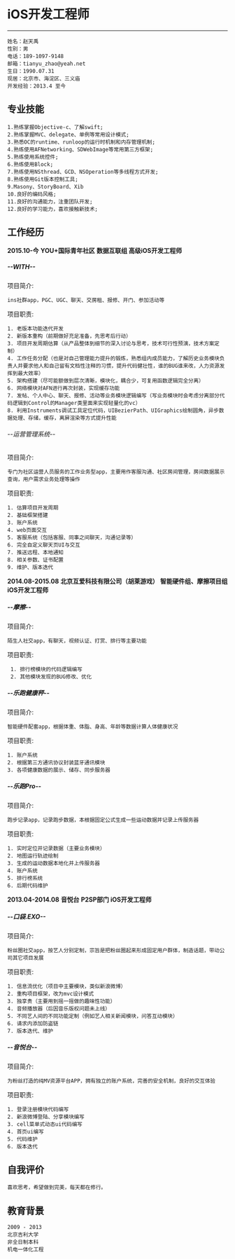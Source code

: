 # iOS开发工程师

-----

    姓名：赵天禹
    性别：男
    电话：189-1097-9148
    邮箱：tianyu_zhao@yeah.net
    生日：1990.07.31
    现居：北京市、海淀区、三义庙
    开发经验：2013.4 至今


专业技能
-----
    1.熟练掌握Objective-c、了解swift;
    2.熟练掌握MVC、delegate、单例等常用设计模式;
    3.熟悉OC的runtime、runloop的运行时机制和内存管理机制;
    4.熟练使用AFNetworking、SDWebImage等常用第三方框架;
    5.熟练使用系统控件;
    6.熟练使用Block;
    7.熟练使用NSthread、GCD、NSOperation等多线程方式开发;
    8.熟练使用Git版本控制工具;
    9.Masony、StoryBoard、Xib
    10.良好的编码风格;
    11.良好的沟通能力，注重团队开发;
    12.良好的学习能力，喜欢接触新技术;


工作经历
-----
**2015.10-今**
**YOU+国际青年社区**
**数据互联组 高级iOS开发工程师**

#####   --WITH--
项目简介:

    ins社群app，PGC、UGC、聊天、交房租、报修、开门、参加活动等

项目职责:

    1. 老版本功能迭代开发
    2. 新版本重构（前期做好充足准备，先思考后行动）
    3. 项目开发周期估算（从产品整体到细节的深入讨论与思考，技术可行性预演，技术方案定制）
    4. 工作任务分配（也是对自己管理能力提升的锻炼，熟悉组内成员能力，了解历史业务模块负责人并要求他人和自己留有文档性注释的习惯，提升代码健壮性，谁的BUG谁来改，人力资源发挥到最大效率）
    5. 架构搭建（尽可能额做到层次清晰，模块化，耦合少，可复用函数逻辑完全分离）
    6. 网络模块对AFN进行再次封装，实现缓存功能
    7. 发帖、个人中心、聊天、报修、活动等业务模块逻辑编写（写业务模块时会考虑分离部分代码逻辑到Control的Manager类里面来实现轻量化的vc）
    8. 利用Instruments调试工具定位代码，UIBezierPath、UIGraphics绘制圆角，异步数据处理、存储，缓存，离屏渲染等方式提升性能

######  --运营管理系统--
项目简介:

    专门为社区运营人员服务的工作业务型app，主要用作客服沟通、社区房间管理，房间数据展示查询，用户需求业务处理等操作

项目职责:

    1. 估算项目开发周期
    2. 基础框架搭建
    3. 账户系统
    4. web页面交互
    5. 客服系统（包括客服、同事之间聊天，沟通记录等）
    6. 完全自定义聊天页UI与交互
    7. 推送远程、本地通知
    8. 相关参数、证书配置
    9. 维护、版本迭代
    

**2014.08-2015.08**
**北京互爱科技有限公司（胡莱游戏）**
**智能硬件组、摩擦项目组 iOS开发工程师**
#####   --摩擦--
项目简介:
  
    陌生人社交app，有聊天，视频认证、打赏、排行等主要功能

项目职责:
  
     1. 排行榜模块的代码逻辑编写
     2. 其他模块发现的BUG修改、优化


#####   --乐跑健康秤--
项目简介:

    智能硬件配套app，根据体重、体脂、身高、年龄等数据计算人体健康状况

项目职责:

    1. 账户系统
    2. 根据第三方通讯协议封装蓝牙通讯模块
    3. 各项健康数据的展示、储存、同步服务器

    
#####   --乐跑Pro--

项目简介:

    跑步记录app，记录跑步数据，本根据固定公式生成一些运动数据并记录上传服务器

项目职责:

    1. 实时定位并记录数据（主要业务模块）
    2. 地图运行轨迹绘制
    3. 生成的运动数据本地化并上传服务器
    4. 账户系统
    5. 排行榜系统
    6. 后期代码维护

    
**2013.04-2014.08**
**音悦台**
**P2SP部门 iOS开发工程师**
#####   --口袋.EXO--

项目简介:

    粉丝圈社交app，按艺人分别定制，宗旨是把粉丝圈起来形成固定用户群体，制造话题，带动公司其它项目发展

项目职责:

    1. 信息流优化（项目中主要模块，类似新浪微博）
    2. 重构项目框架，改为mvc设计模式
    3. 独享贵（主要用到摇一摇做的趣味性功能）
    4. 音频播放器（后因音乐版权问题未上线）
    5. 不同艺人间的不同功能定制（例如艺人相关新闻模块，问答互动模块）
    6. 请求内添加防盗链
    7. 版本迭代、维护

#####   --音悦台--
    
项目简介:

    为粉丝打造的纯MV资源平台APP，拥有独立的账户系统，完善的安全机制，良好的交互体验

项目职责:

    1. 登录注册模块代码编写
    2. 新浪微博登陆、分享模块编写
    3. cell菜单式动态ui代码编写
    4. 首页ui编写
    5. 代码维护
    6. 版本迭代


自我评价
-----
    喜欢思考，希望做到完美，每天都在修行。

教育背景
-----

    2009 - 2013
    北京吉利大学
    非全日制本科
    机电一体化工程

